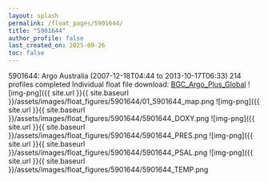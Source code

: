 ```yaml
---
layout: splash
permalink: /float_pages/5901644/
title: "5901644"
author_profile: false
last_created_on: 2025-09-26
toc: false
---
```

 
5901644: Argo Australia (2007-12-18T04:44 to 2013-10-17T06:33)
214 profiles completed
Individual float file download: [BGC_Argo_Plus_Global](https://ftp.soest.hawaii.edu/bgc_argo_plus/Individual_Floats/outliers_removed/5901644_Sprof_processed.nc)
![img-png]({{ site.url }}{{ site.baseurl }}/assets/images/float_figures/5901644/01_5901644_map.png
![img-png]({{ site.url }}{{ site.baseurl }}/assets/images/float_figures/5901644/5901644_DOXY.png
![img-png]({{ site.url }}{{ site.baseurl }}/assets/images/float_figures/5901644/5901644_PRES.png
![img-png]({{ site.url }}{{ site.baseurl }}/assets/images/float_figures/5901644/5901644_PSAL.png
![img-png]({{ site.url }}{{ site.baseurl }}/assets/images/float_figures/5901644/5901644_TEMP.png
